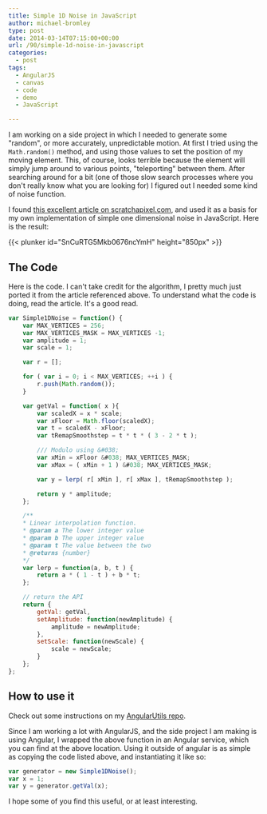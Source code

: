 ```yaml
---
title: Simple 1D Noise in JavaScript
author: michael-bromley
type: post
date: 2014-03-14T07:15:00+00:00
url: /90/simple-1d-noise-in-javascript
categories:
  - post
tags:
  - AngularJS
  - canvas
  - code
  - demo
  - JavaScript

---
```

I am working on a side project in which I needed to generate some "random", or more accurately, unpredictable motion. At first I tried using the `Math.random()` method, and using those values to set the position of my moving element. This, of course, looks terrible because the element will simply jump around to various points, "teleporting" between them. After searching around for a bit (one of those slow search processes where you don't really know what you are looking for) I figured out I needed some kind of noise function.

I found [this excellent article on scratchapixel.com](http://www.scratchapixel.com/lessons/3d-advanced-lessons/noise-part-1/creating-a-simple-1d-noise/), and used it as a basis for my own implementation of simple one dimensional noise in JavaScript. Here is the result:

{{< plunker id="SnCuRTG5Mkb0676ncYmH" height="850px" >}}

## The Code

Here is the code. I can't take credit for the algorithm, I pretty much just ported it from the article referenced above. To understand what the code is doing, read the article. It's a good read.

```JavaScript
var Simple1DNoise = function() {
    var MAX_VERTICES = 256;
    var MAX_VERTICES_MASK = MAX_VERTICES -1;
    var amplitude = 1;
    var scale = 1;

    var r = [];

    for ( var i = 0; i < MAX_VERTICES; ++i ) {
        r.push(Math.random());
    }

    var getVal = function( x ){
        var scaledX = x * scale;
        var xFloor = Math.floor(scaledX);
        var t = scaledX - xFloor;
        var tRemapSmoothstep = t * t * ( 3 - 2 * t );

        /// Modulo using &#038;
        var xMin = xFloor &#038; MAX_VERTICES_MASK;
        var xMax = ( xMin + 1 ) &#038; MAX_VERTICES_MASK;

        var y = lerp( r[ xMin ], r[ xMax ], tRemapSmoothstep );

        return y * amplitude;
    };

    /**
    * Linear interpolation function.
    * @param a The lower integer value
    * @param b The upper integer value
    * @param t The value between the two
    * @returns {number}
    */
    var lerp = function(a, b, t ) {
        return a * ( 1 - t ) + b * t;
    };

    // return the API
    return {
        getVal: getVal,
        setAmplitude: function(newAmplitude) {
            amplitude = newAmplitude;
        },
        setScale: function(newScale) {
            scale = newScale;
        }
    };
};
```

## How to use it

Check out some instructions on my [AngularUtils repo](https://github.com/michaelbromley/angularUtils/tree/master/src/services/noise).

Since I am working a lot with AngularJS, and the side project I am making is using Angular, I wrapped the above function in an Angular service, which you can find at the above location. Using it outside of angular is as simple as copying the code listed above, and instantiating it like so:

```JavaScript
var generator = new Simple1DNoise();
var x = 1;
var y = generator.getVal(x);
```

I hope some of you find this useful, or at least interesting.